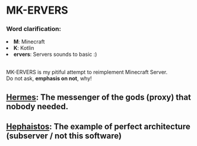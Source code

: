 <h1>MK-ERVERS</h1>

<h3>Word clarification:</h3>
<li><b>M</b>: Minecraft</li>
<li><b>K</b>: Kotlin</li>
<li><b>ervers</b>: Servers sounds to basic :)</li>

<br>

MK-ERVERS is my pitiful attempt to reimplement Minecraft Server. \
Do not ask, **emphasis on not**, why!

## <a href="https://github.com/kxmpxtxnt/mk-ervers/tree/master/hermes">Hermes</a>: The messenger of the gods (proxy) that nobody needed.
## <a href="https://github.com/kxmpxtxnt/mk-ervers/tree/master/hephaistos">Hephaistos</a>: The example of perfect architecture (subserver / not this software)